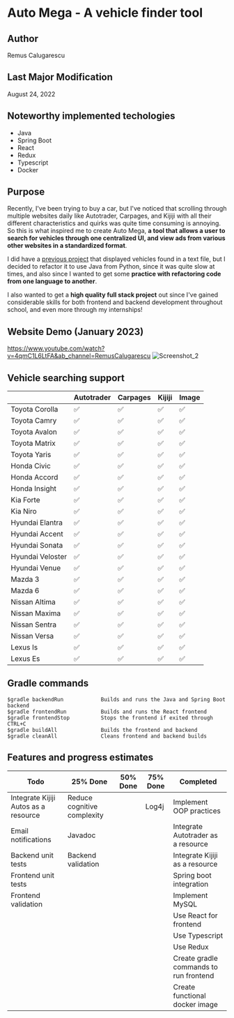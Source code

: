 # Auto Mega - A vehicle finder tool

## Author
Remus Calugarescu

## Last Major Modification
August 24, 2022

## Noteworthy implemented techologies
- Java
- Spring Boot
- React
- Redux
- Typescript
- Docker

## Purpose
Recently, I've been trying to buy a car, but I've noticed that scrolling through multiple websites daily like Autotrader, Carpages, and Kijiji with all their different characteristics and quirks was quite time consuming is annoying. So this is what inspired me to create Auto Mega, **a tool that allows a user to search for vehicles through one centralized UI, and view ads from various other websites in a standardized format**.

I did have a [previous project](https://github.com/remcalu/Autotrader-Scraper) that displayed vehicles found in a text file, but I decided to refactor it to use Java from Python, since it was quite slow at times, and also since I wanted to get some **practice with refactoring code from one language to another**.

I also wanted to get a **high quality full stack project** out since I've gained considerable skills for both frontend and backend development throughout school, and even more through my internships!

## Website Demo (January 2023)
https://www.youtube.com/watch?v=4qmC1L6LtFA&ab_channel=RemusCalugarescu
![Screenshot_2](https://user-images.githubusercontent.com/59599955/233768443-5fc2a82c-cafc-4792-8afc-6eba86d5f78a.png)

## Vehicle searching support
|                  | Autotrader  | Carpages   | Kijiji  | Image |
|------------------|-------------|------------|---------|-------|
| Toyota Corolla   | ✅          | ✅        | ✅      | ✅   |
| Toyota Camry     | ✅          | ✅        | ✅      | ✅   |
| Toyota Avalon    | ✅          | ✅        | ✅      | ✅   |
| Toyota Matrix    | ✅          | ✅        | ✅      | ✅   |
| Toyota Yaris     | ✅          | ✅        | ✅      | ✅   |
| Honda Civic      | ✅          | ✅        | ✅      | ✅   |
| Honda Accord     | ✅          | ✅        | ✅      | ✅   |
| Honda Insight    | ✅          | ✅        | ✅      | ✅   |
| Kia Forte        | ✅          | ✅        | ✅      | ✅   |
| Kia Niro         | ✅          | ✅        | ✅      | ✅   |
| Hyundai Elantra  | ✅          | ✅        | ✅      | ✅   |
| Hyundai Accent   | ✅          | ✅        | ✅      | ✅   |
| Hyundai Sonata   | ✅          | ✅        | ✅      | ✅   |
| Hyundai Veloster | ✅          | ✅        | ✅      | ✅   |
| Hyundai Venue    | ✅          | ✅        | ✅      | ✅   |
| Mazda 3          | ✅          | ✅        | ✅      | ✅   |
| Mazda 6          | ✅          | ✅        | ✅      | ✅   |
| Nissan Altima    | ✅          | ✅        | ✅      | ✅   |
| Nissan Maxima    | ✅          | ✅        | ✅      | ✅   |
| Nissan Sentra    | ✅          | ✅        | ✅      | ✅   |
| Nissan Versa     | ✅          | ✅        | ✅      | ✅   |
| Lexus Is         | ✅          | ✅        | ✅      | ✅   |
| Lexus Es         | ✅          | ✅        | ✅      | ✅   |

## Gradle commands
~~~~
$gradle backendRun            Builds and runs the Java and Spring Boot backend
$gradle frontendRun           Builds and runs the React frontend
$gradle frontendStop          Stops the frontend if exited through CTRL+C
$gradle buildAll              Builds the frontend and backend
$gradle cleanAll              Cleans frontend and backend builds
~~~~

## Features and progress estimates
| Todo                                 | 25% Done                    | 50% Done | 75% Done | Completed                              |
|--------------------------------------|-----------------------------|----------|----------|----------------------------------------|
| Integrate Kijiji Autos as a resource | Reduce cognitive complexity |          | Log4j    | Implement OOP practices                |
| Email notifications                  | Javadoc                     |          |          | Integrate Autotrader as a resource     |
| Backend unit tests                   | Backend validation          |          |          | Integrate Kijiji as a resource         |
| Frontend unit tests                  |                             |          |          | Spring boot integration                |
| Frontend validation                  |                             |          |          | Implement MySQL                        |
|                                      |                             |          |          | Use React for frontend                 |
|                                      |                             |          |          | Use Typescript                         |
|                                      |                             |          |          | Use Redux                              |
|                                      |                             |          |          | Create gradle commands to run frontend |
|                                      |                             |          |          | Create functional docker image         |
